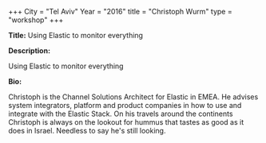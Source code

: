 +++
City = "Tel Aviv"
Year = "2016"
title = "Christoph Wurm"
type = "workshop"
+++

<div class="span-15  ">
  <div class="span-15  last ">
  <p><strong>Title:</strong>
  Using Elastic to monitor everything
  </p>

  <p><strong>Description:</strong></p>

  <p>Using Elastic to monitor everything</p>
      <p><strong>Bio:</strong></p>

  <p>Christoph is the Channel Solutions Architect for Elastic in EMEA. He advises system integrators, platform and product companies in how to use and integrate with the Elastic Stack. On his travels around the continents Christoph is always on the lookout for hummus that tastes as good as it does in Israel. Needless to say he's still looking.</p>

  </div>
</div>
